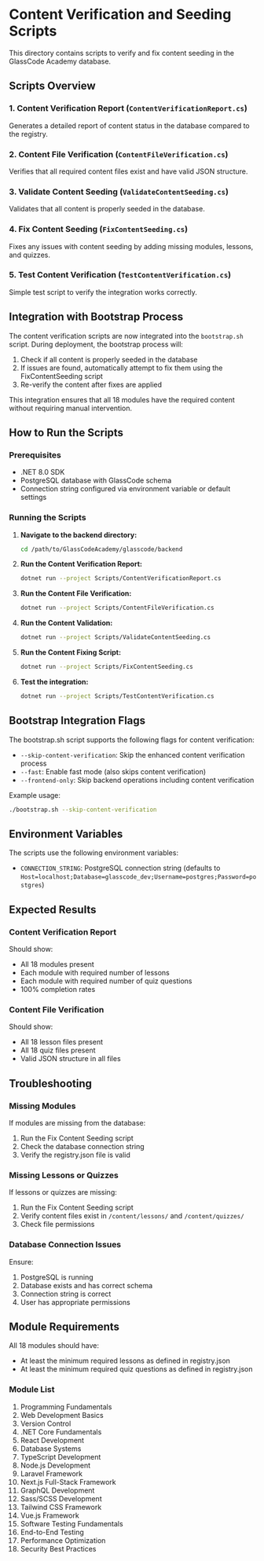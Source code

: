 # Content Verification and Seeding Scripts

This directory contains scripts to verify and fix content seeding in the GlassCode Academy database.

## Scripts Overview

### 1. Content Verification Report (`ContentVerificationReport.cs`)
Generates a detailed report of content status in the database compared to the registry.

### 2. Content File Verification (`ContentFileVerification.cs`)
Verifies that all required content files exist and have valid JSON structure.

### 3. Validate Content Seeding (`ValidateContentSeeding.cs`)
Validates that all content is properly seeded in the database.

### 4. Fix Content Seeding (`FixContentSeeding.cs`)
Fixes any issues with content seeding by adding missing modules, lessons, and quizzes.

### 5. Test Content Verification (`TestContentVerification.cs`)
Simple test script to verify the integration works correctly.

## Integration with Bootstrap Process

The content verification scripts are now integrated into the `bootstrap.sh` script. During deployment, the bootstrap process will:

1. Check if all content is properly seeded in the database
2. If issues are found, automatically attempt to fix them using the FixContentSeeding script
3. Re-verify the content after fixes are applied

This integration ensures that all 18 modules have the required content without requiring manual intervention.

## How to Run the Scripts

### Prerequisites
- .NET 8.0 SDK
- PostgreSQL database with GlassCode schema
- Connection string configured via environment variable or default settings

### Running the Scripts

1. **Navigate to the backend directory:**
   ```bash
   cd /path/to/GlassCodeAcademy/glasscode/backend
   ```

2. **Run the Content Verification Report:**
   ```bash
   dotnet run --project Scripts/ContentVerificationReport.cs
   ```

3. **Run the Content File Verification:**
   ```bash
   dotnet run --project Scripts/ContentFileVerification.cs
   ```

4. **Run the Content Validation:**
   ```bash
   dotnet run --project Scripts/ValidateContentSeeding.cs
   ```

5. **Run the Content Fixing Script:**
   ```bash
   dotnet run --project Scripts/FixContentSeeding.cs
   ```

6. **Test the integration:**
   ```bash
   dotnet run --project Scripts/TestContentVerification.cs
   ```

## Bootstrap Integration Flags

The bootstrap.sh script supports the following flags for content verification:

- `--skip-content-verification`: Skip the enhanced content verification process
- `--fast`: Enable fast mode (also skips content verification)
- `--frontend-only`: Skip backend operations including content verification

Example usage:
```bash
./bootstrap.sh --skip-content-verification
```

## Environment Variables

The scripts use the following environment variables:

- `CONNECTION_STRING`: PostgreSQL connection string (defaults to `Host=localhost;Database=glasscode_dev;Username=postgres;Password=postgres`)

## Expected Results

### Content Verification Report
Should show:
- All 18 modules present
- Each module with required number of lessons
- Each module with required number of quiz questions
- 100% completion rates

### Content File Verification
Should show:
- All 18 lesson files present
- All 18 quiz files present
- Valid JSON structure in all files

## Troubleshooting

### Missing Modules
If modules are missing from the database:
1. Run the Fix Content Seeding script
2. Check the database connection string
3. Verify the registry.json file is valid

### Missing Lessons or Quizzes
If lessons or quizzes are missing:
1. Run the Fix Content Seeding script
2. Verify content files exist in `/content/lessons/` and `/content/quizzes/`
3. Check file permissions

### Database Connection Issues
Ensure:
1. PostgreSQL is running
2. Database exists and has correct schema
3. Connection string is correct
4. User has appropriate permissions

## Module Requirements

All 18 modules should have:
- At least the minimum required lessons as defined in registry.json
- At least the minimum required quiz questions as defined in registry.json

### Module List
1. Programming Fundamentals
2. Web Development Basics
3. Version Control
4. .NET Core Fundamentals
5. React Development
6. Database Systems
7. TypeScript Development
8. Node.js Development
9. Laravel Framework
10. Next.js Full-Stack Framework
11. GraphQL Development
12. Sass/SCSS Development
13. Tailwind CSS Framework
14. Vue.js Framework
15. Software Testing Fundamentals
16. End-to-End Testing
17. Performance Optimization
18. Security Best Practices